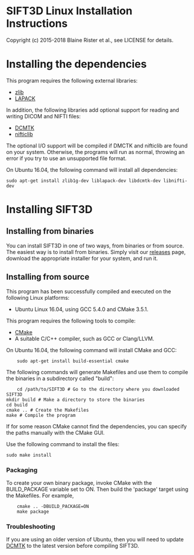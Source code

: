 # SIFT3D Linux Installation Instructions

Copyright (c) 2015-2018 Blaine Rister et al., see LICENSE for details.

# Installing the dependencies

This program requires the following external libraries:
- [zlib](http://www.zlib.net/)
- [LAPACK](http://www.netlib.org/lapack/)

In addition, the following libraries add optional support for reading and writing DICOM and NIFTI files:
- [DCMTK](http://dicom.offis.de/dcmtk.php.en)
- [nifticlib](http://sourceforge.net/projects/niftilib/files/nifticlib/)

The optional I/O support will be compiled if DMCTK and nifticlib are found on your system. Otherwise, the programs will run as normal, throwing an error if you try to use an unsupported file format.

On Ubuntu 16.04, the following command will install all dependencies:

	sudo apt-get install zlib1g-dev liblapack-dev libdcmtk-dev libnifti-dev

# Installing SIFT3D

## Installing from binaries

You can install SIFT3D in one of two ways, from binaries or from source. The easiest way is to install from binaries. Simply visit our [releases](https://github.com/bbrister/SIFT3D/releases) page, download the appropriate installer for your system, and run it. 

## Installing from source

This program has been successfully compiled and executed on the following Linux platforms:
- Ubuntu Linux 16.04, using GCC 5.4.0 and CMake 3.5.1.

This program requires the following tools to compile:
- [CMake](http://www.cmake.org)
- A suitable C/C++ compiler, such as GCC or Clang/LLVM.

On Ubuntu 16.04, the following command will install CMake and GCC:

        sudo apt-get install build-essential cmake

The following commands will generate Makefiles and use them to compile the binaries in a subdirectory called "build":

        cd /path/to/SIFT3D # Go to the directory where you downloaded SIFT3D 
	mkdir build # Make a directory to store the binaries
	cd build
	cmake .. # Create the Makefiles
	make # Compile the program

If for some reason CMake cannot find the dependencies, you can specify the paths manually with the CMake GUI. 

Use the following command to install the files:

	sudo make install

### Packaging

To create your own binary package, invoke CMake with the BUILD_PACKAGE variable set to ON. Then build the 'package' target using the Makefiles. For example,

        cmake .. -DBUILD_PACKAGE=ON
        make package

### Troubleshooting

If you are using an older version of Ubuntu, then you will need to update [DCMTK](http://dicom.offis.de/dcmtk.php.en) to the latest version before compiling SIFT3D.

